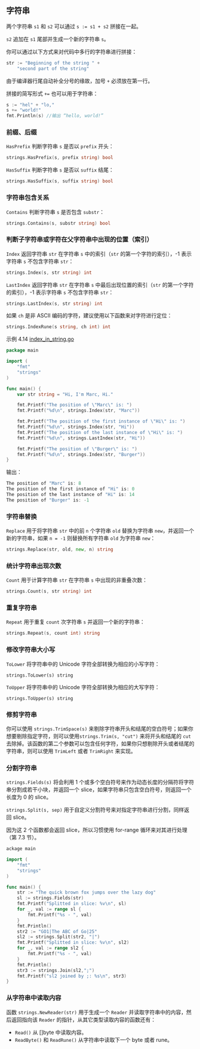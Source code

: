 ## 字符串

两个字符串 `s1` 和 `s2` 可以通过 `s := s1 + s2` 拼接在一起。

`s2` 追加在 `s1` 尾部并生成一个新的字符串 `s`。

你可以通过以下方式来对代码中多行的字符串进行拼接：

```go
str := "Beginning of the string " +
    "second part of the string"
```

由于编译器行尾自动补全分号的缘故，加号 `+` 必须放在第一行。

拼接的简写形式 `+=` 也可以用于字符串：

```go
s := "hel" + "lo,"
s += "world!"
fmt.Println(s) //输出 “hello, world!”
```

### 前缀、后缀

`HasPrefix` 判断字符串 `s` 是否以 `prefix` 开头：

```go
strings.HasPrefix(s, prefix string) bool
```

`HasSuffix` 判断字符串 `s` 是否以 `suffix` 结尾：

```go
strings.HasSuffix(s, suffix string) bool
```

### 字符串包含关系

`Contains` 判断字符串 `s` 是否包含 `substr`：

```go
strings.Contains(s, substr string) bool
```

### 判断子字符串或字符在父字符串中出现的位置（索引）

`Index` 返回字符串 `str` 在字符串 `s` 中的索引（`str` 的第一个字符的索引），-1 表示字符串 `s` 不包含字符串 `str`：

```go
strings.Index(s, str string) int
```

`LastIndex` 返回字符串 `str` 在字符串 `s` 中最后出现位置的索引（`str` 的第一个字符的索引），-1 表示字符串 `s` 不包含字符串 `str`：

```go
strings.LastIndex(s, str string) int
```

如果 `ch` 是非 ASCII 编码的字符，建议使用以下函数来对字符进行定位：

```go
strings.IndexRune(s string, ch int) int
```

示例 4.14 [index_in_string.go](https://github.com/Unknwon/the-way-to-go_ZH_CN/blob/master/eBook/examples/chapter_4/index_in_string.go)

```go
package main

import (
    "fmt"
    "strings"
)

func main() {
    var str string = "Hi, I'm Marc, Hi."

    fmt.Printf("The position of \"Marc\" is: ")
    fmt.Printf("%d\n", strings.Index(str, "Marc"))

    fmt.Printf("The position of the first instance of \"Hi\" is: ")
    fmt.Printf("%d\n", strings.Index(str, "Hi"))
    fmt.Printf("The position of the last instance of \"Hi\" is: ")
    fmt.Printf("%d\n", strings.LastIndex(str, "Hi"))

    fmt.Printf("The position of \"Burger\" is: ")
    fmt.Printf("%d\n", strings.Index(str, "Burger"))
}
```

输出：

```go
The position of "Marc" is: 8
The position of the first instance of "Hi" is: 0
The position of the last instance of "Hi" is: 14
The position of "Burger" is: -1
```

### 字符串替换

`Replace` 用于将字符串 `str` 中的前 `n` 个字符串 `old` 替换为字符串 `new`，并返回一个新的字符串，如果 `n = -1` 则替换所有字符串 `old` 为字符串 `new`：

```go
strings.Replace(str, old, new, n) string
```

### 统计字符串出现次数

`Count` 用于计算字符串 `str` 在字符串 `s` 中出现的非重叠次数：

```go
strings.Count(s, str string) int
```

### 重复字符串

`Repeat` 用于重复 `count` 次字符串 `s` 并返回一个新的字符串：

```go
strings.Repeat(s, count int) string
```

### 修改字符串大小写

`ToLower` 将字符串中的 Unicode 字符全部转换为相应的小写字符：

```
strings.ToLower(s) string
```

`ToUpper` 将字符串中的 Unicode 字符全部转换为相应的大写字符：

```
strings.ToUpper(s) string
```

### 修剪字符串

你可以使用 `strings.TrimSpace(s)` 来剔除字符串开头和结尾的空白符号；如果你想要剔除指定字符，则可以使用`strings.Trim(s, "cut")` 来将开头和结尾的 `cut` 去除掉。该函数的第二个参数可以包含任何字符，如果你只想剔除开头或者结尾的字符串，则可以使用 `TrimLeft` 或者 `TrimRight` 来实现。

### 分割字符串

`strings.Fields(s)` 将会利用 1 个或多个空白符号来作为动态长度的分隔符将字符串分割成若干小块，并返回一个 slice，如果字符串只包含空白符号，则返回一个长度为 0 的 slice。

`strings.Split(s, sep)` 用于自定义分割符号来对指定字符串进行分割，同样返回 slice。

因为这 2 个函数都会返回 slice，所以习惯使用 for-range 循环来对其进行处理（第 7.3 节）。

```go
ackage main

import (
    "fmt"
    "strings"
)

func main() {
    str := "The quick brown fox jumps over the lazy dog"
    sl := strings.Fields(str)
    fmt.Printf("Splitted in slice: %v\n", sl)
    for _, val := range sl {
        fmt.Printf("%s - ", val)
    }
    fmt.Println()
    str2 := "GO1|The ABC of Go|25"
    sl2 := strings.Split(str2, "|")
    fmt.Printf("Splitted in slice: %v\n", sl2)
    for _, val := range sl2 {
        fmt.Printf("%s - ", val)
    }
    fmt.Println()
    str3 := strings.Join(sl2,";")
    fmt.Printf("sl2 joined by ;: %s\n", str3)
}
```

### 从字符串中读取内容

函数 `strings.NewReader(str)` 用于生成一个 `Reader` 并读取字符串中的内容，然后返回指向该 `Reader` 的指针，从其它类型读取内容的函数还有：

- `Read()` 从 []byte 中读取内容。
- `ReadByte()` 和 `ReadRune()` 从字符串中读取下一个 byte 或者 rune。
